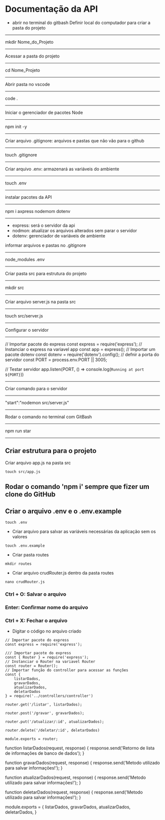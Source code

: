 # Documentação da API
* abrir no terminal do gitbash
Definir local do computador para criar a pasta do projeto
***
mkdir Nome_do_Projeto
***
Acessar a pasta do projeto
***
cd Nome_Projeto
***
Abrir pasta no vscode
***
code .
***
Iniciar o gerenciador de pacotes Node
***
npm init -y
***
Criar arquivo .gitignore: arquivos e pastas que não vão para o github
***
touch .gitignore
***
Criar arquivo .env: armazenará as variáveis do ambiente
***
touch .env
***
instalar pacotes da API
***
npm i axpress nodemom dotenv
***
* express: será o servidor da api
* nodmon: atualizar os arquivos alterados sem parar o servidor
* dotenv: gerenciador de variáveis de ambiente

informar arquivos e pastas no .gitignore
***
node_modules
.env
***
Criar pasta src para estrutura do projeto
***
mkdir src
***
Criar arquivo server.js na pasta src
***
touch src/server.js
***
Configurar o servidor
***
// Importar pacote do express
const express = require('express');
// Instanciar o express na variavel app
const app = express();
// Importar um pacote dotenv
const dotenv = require('dotenv').config();
// defnir a porta do servidor
const PORT = process.env.PORT || 3005;

// Testar servidor 
app.listen(PORT, () => console.log(`Running at port ${PORT}`))
***

Criar comando para o servidor
***
"start":"nodemon src/server.js"
***

Rodar o comando no terminal com GitBash
***
npm run star
***

## Criar estrutura para o projeto

Criar arquivo app.js na pasta src
```
touch src/app.js
```

## Rodar o comando 'npm i' sempre que fizer um clone do GitHub

## Criar o arquivo .env e o .env.example

````
touch .env
````
* Criar arquivo para salvar as variáveis necessárias da aplicação sem os valores
````
touch .env.example
````

* Criar pasta routes
````
mkdir routes
````
* Criar arquivo crudRouter.js dentro da pasta routes
````
nano crudRouter.js
````
### Ctrl + O: Salvar o arquivo
### Enter: Confirmar nome do arquivo
### Ctrl + X: Fechar o arquivo

* Digitar o código no arquivo criado
````
// Importar pacote do express
const express = require('express');

/// Importar pacote do express
const { Router } = require('express');
// Instanciar o Router na variavel Router
const router = Router();
// Importar função do controller para acessar as funções
const { 
    listarDados,
    gravarDados,
    atualizarDados,
    deletarDados
} = require('../controllers/controller')

router.get('/listar', listarDados);

router.post('/gravar', gravarDados);

router.put('/atualizar/:id', atualizarDados);

router.delete('/deletar/:id', deletarDados)

module.exports = router;
````

function listarDados(request, response) {
    response.send('Retorno de lista de informações de banco de dados');
}

function gravarDados(request, response) {
    response.send('Metodo utilizado para salvar informações!');
}

function atualizarDados(request, response) {
    response.send('Metodo utilizado para salvar informações!');
}

function deletarDados(request, response) {
    response.send('Metodo utilizado para salvar informações!');
}

module.exports = {
    listarDados,
    gravarDados,
    atualizarDados,
    deletarDados,
}
````